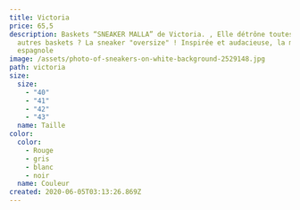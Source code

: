 ```yaml
---
title: Victoria
price: 65,5
description: Baskets “SNEAKER MALLA” de Victoria. , Elle détrône toutes les
  autres baskets ? La sneaker "oversize" ! Inspirée et audacieuse, la marque
  espagnole
image: /assets/photo-of-sneakers-on-white-background-2529148.jpg
path: victoria
size:
  size:
    - "40"
    - "41"
    - "42"
    - "43"
  name: Taille
color:
  color:
    - Rouge
    - gris
    - blanc
    - noir
  name: Couleur
created: 2020-06-05T03:13:26.869Z
---
```

